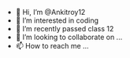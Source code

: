 - 👋 Hi, I’m @Ankitroy12
- 👀 I’m interested in coding
- 🌱 I’m recently passed class 12
- 💞️ I’m looking to collaborate on ...
- 📫 How to reach me ...

<!---
Ankitroy12/Ankitroy12 is a ✨ special ✨ repository because its `README.md` (this file) appears on your GitHub profile.
You can click the Preview link to take a look at your changes.
--->
